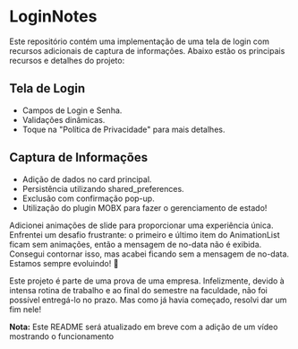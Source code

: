 # LoginNotes

Este repositório contém uma implementação de uma tela de login com recursos adicionais de captura de informações. Abaixo estão os principais recursos e detalhes do projeto:

## Tela de Login
- Campos de Login e Senha.
- Validações dinâmicas.
- Toque na "Política de Privacidade" para mais detalhes.

## Captura de Informações
- Adição de dados no card principal.
- Persistência utilizando shared_preferences.
- Exclusão com confirmação pop-up.
- Utilização do plugin MOBX para fazer o gerenciamento de estado!

Adicionei animações de slide para proporcionar uma experiência única. Enfrentei um desafio frustrante: o primeiro e último item do AnimationList ficam sem animações, então a mensagem de no-data não é exibida. Consegui contornar isso, mas acabei ficando sem a mensagem de no-data. Estamos sempre evoluindo! 🚀

Este projeto é parte de uma prova de uma empresa. Infelizmente, devido à intensa rotina de trabalho e ao final do semestre na faculdade, não foi possível entregá-lo no prazo. Mas como já havia começado, resolvi dar um fim nele!

**Nota:** Este README será atualizado em breve com a adição de um vídeo mostrando o funcionamento
